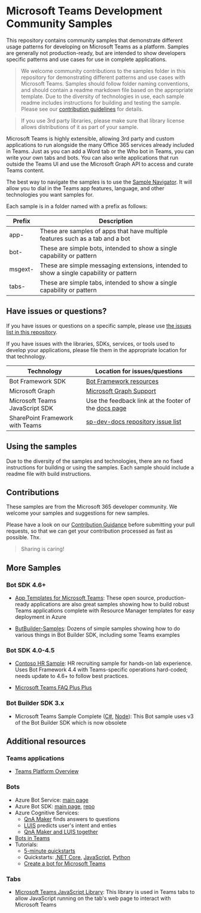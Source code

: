 # Microsoft Teams Development Community Samples

This repository contains community samples that demonstrate different usage patterns for developing on Microsoft Teams as a platform. Samples are generally not production-ready, but are intended to show developers specific patterns and use cases for use in complete applications.

> We welcome community contributions to the samples folder in this repository for demonstrating different patterns and use cases with Microsoft Teams. Samples should follow folder naming conventions, and should contain a readme markdown file based on the appropriate template. Due to the diversity of technologies in use, each sample readme includes instructions for building and testing the sample. Please see our [contribution guidelines](#) for details.

> If you use 3rd party libraries, please make sure that library license allows distributions of it as part of your sample.

Microsoft Teams is highly extensible, allowing 3rd party and custom applications to run alongside the many Office 365 services already included in Teams. Just as you can add a Word tab or the Who bot in Teams, you can write your own tabs and bots. You can also write applications that run outside the Teams UI and use the Microsoft Graph API to access and curate Teams content.

The best way to navigate the samples is to use the [Sample Navigator](https://pnp.github.io/sp-dev-fx-webparts/). It will allow you to dial in the Teams app features, language, and other technologies you want samples for.

Each sample is in a folder named with a prefix as follows:

| Prefix | Description |
| --- | --- |
| app- | These are samples of apps that have multiple features such as a tab and a bot |
| bot- | These are simple bots, intended to show a single capability or pattern |
| msgext- | These are simple messaging extensions, intended to show a single capability or pattern |
| tabs- | These are simple tabs, intended to show a single capability or pattern |

## Have issues or questions?

If you have issues or questions on a specific sample, please use [the issues list in this repository](#).

If you have issues with the libraries, SDKs, services, or tools used to develop your applications, please file them in the appropriate location for that technology.

| Technology | Location for issues/questions |
| --- | --- |
| Bot Framework SDK | [Bot Framework resources](https://docs.microsoft.com/en-us/azure/bot-service/bot-service-resources-links-help?view=azure-bot-service-4.0) |
| Microsoft Graph | [Microsoft Graph Support](https://developer.microsoft.com/en-us/graph/support)  |
| Microsoft Teams JavaScript SDK | Use the feedback link at the footer of the [docs page](https://docs.microsoft.com/en-us/javascript/api/overview/msteams-client?view=msteams-client-js-latest) |
| SharePoint Framework with Teams | [sp-dev-docs repository issue list](https://github.com/SharePoint/sp-dev-docs/issues) |

## Using the samples

Due to the diversity of the samples and technologies, there are no fixed instructions for building or using the samples. Each sample should include a readme file with build instructions.


## Contributions

These samples are from the Microsoft 365 developer community. We welcome your samples and suggestions for new samples. 

Please have a look on our [Contribution Guidance](./.github/CONTRIBUTING.md) before submitting your pull requests, so that we can get your contribution processed as fast as possible. Thx.

> Sharing is caring!

## More Samples

### Bot SDK 4.6+

* [App Templates for Microsoft Teams](https://docs.microsoft.com/en-us/microsoftteams/platform/samples/app-templates): These open source, production-ready applications are also great samples showing how to build robust Teams applications complete with Resource Manager templates for easy deployment in Azure

* [ButBuilder-Samples](https://github.com/microsoft/BotBuilder-Samples): Dozens of simple samples showing how to do various things in Bot Builder SDK, including some Teams examples

### Bot SDK 4.0-4.5

* [Contoso HR Sample](https://github.com/OfficeDev/msteams-sample-contoso-hr-talent-app): HR recruiting sample for hands-on lab experience. Uses Bot Framework 4.4 with Teams-specific operations hard-coded; needs update to 4.6+ to follow best practices.

* [Microsoft Teams FAQ Plus Plus](https://github.com/OfficeDev/microsoft-teams-faqplusplus-app/tree/master/Source)

### Bot Builder SDK 3.x

* Microsoft Teams Sample Complete ([C#](https://github.com/OfficeDev/microsoft-teams-sample-complete-csharp), [Node](https://github.com/OfficeDev/microsoft-teams-sample-complete-node)): This Bot sample uses v3 of the Bot Builder SDK which is now obsolete 


## Additional resources

### Teams applications

* [Teams Platform Overview](https://docs.microsoft.com/en-us/microsoftteams/platform/overview)


### Bots

* Azure Bot Service: [main page](https://azure.microsoft.com/en-us/services/bot-service/)
* Azure Bot SDK: [main page](https://dev.botframework.com/), [repo](https://github.com/microsoft/botframework-sdk)
* Azure Cognitive Services: 
    * [QnA Maker](https://www.qnamaker.ai/) finds answers to questions
    * [LUIS](https://www.luis.ai)  predicts user's intent and enties
    * [QnA Maker and LUIS together](https://docs.microsoft.com/en-us/azure/cognitive-services/qnamaker/tutorials/integrate-qnamaker-luis)
* [Bots in Teams](https://docs.microsoft.com/en-us/microsoftteams/platform/bots/what-are-bots)
* Tutorials: 
    * [5-minute quickstarts](https://docs.microsoft.com/en-us/azure/bot-service/?view=azure-bot-service-4.0#5-minute-quickstarts)
    * Quickstarts: [.NET Core](https://github.com/microsoft/BotBuilder-Samples/tree/master/samples/csharp_dotnetcore/57.teams-conversation-bot), [JavaScript](https://github.com/microsoft/BotBuilder-Samples/tree/master/samples/javascript_nodejs/57.teams-conversation-bot), [Python](https://github.com/microsoft/BotBuilder-Samples/tree/master/samples/python/57.teams-conversation-bot)
    * [Create a bot for Microsoft Teams](https://docs.microsoft.com/en-us/microsoftteams/platform/bots/how-to/create-a-bot-for-teams)

### Tabs

* [Microsoft Teams JavaScript Library](https://github.com/OfficeDev/BotBuilder-MicrosoftTeams): This library is used in Teams tabs to allow JavaScript running on the tab's web page to interact with Microsoft Teams
